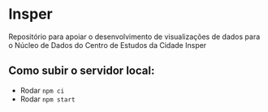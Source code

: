 # Insper

Repositório para apoiar o desenvolvimento de visualizações de dados para o Núcleo de Dados do Centro de Estudos da Cidade Insper

## Como subir o servidor local:

- Rodar `npm ci`
- Rodar `npm start`
